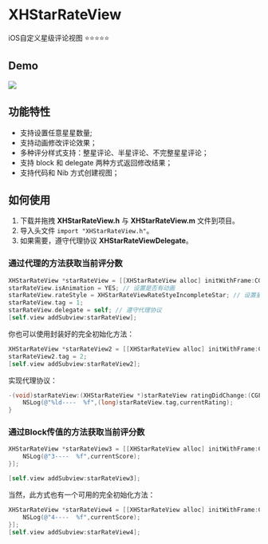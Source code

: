 # XHStarRateView
iOS自定义星级评论视图 ⭐️⭐️⭐️⭐️⭐️

## Demo

![](https://ws2.sinaimg.cn/large/006tKfTcly1fmxkuml0brg30af0ij0y0.gif)

## 功能特性
* 支持设置任意星星数量;
* 支持动画修改评论效果；
* 多种评分样式支持：整星评论、半星评论、不完整星星评论；
* 支持 block  和 delegate 两种方式返回修改结果；
* 支持代码和 Nib 方式创建视图；



## 如何使用

1. 下载并拖拽 **XHStarRateView.h** 与 **XHStarRateView.m** 文件到项目。
2. 导入头文件 `import "XHStarRateView.h"`。
3. 如果需要，遵守代理协议 **XHStarRateViewDelegate**。



### 通过代理的方法获取当前评分数

```objective-c
XHStarRateView *starRateView = [[XHStarRateView alloc] initWithFrame:CGRectMake(20, 60, 200, 30)];
starRateView.isAnimation = YES; // 设置是否有动画
starRateView.rateStyle = XHStarRateViewRateStyeIncompleteStar; // 设置星级评分样式
starRateView.tag = 1;
starRateView.delegate = self; // 遵守代理协议
[self.view addSubview:starRateView];
```

你也可以使用封装好的完全初始化方法：

```objective-c
XHStarRateView *starRateView2 = [[XHStarRateView alloc] initWithFrame:CGRectMake(20, 100, 200, 30) numberOfStar:5 rateStyle:XHStarRateViewRateStyeHalfStar isAnimation:NO delegate:self];
starRateView2.tag = 2;
[self.view addSubview:starRateView2];
```

实现代理协议：

```objective-c
-(void)starRateView:(XHStarRateView *)starRateView ratingDidChange:(CGFloat)currentRating {
    NSLog(@"%ld----  %f",(long)starRateView.tag,currentRating);
}
```



### 通过Block传值的方法获取当前评分数

```objective-c
XHStarRateView *starRateView3 = [[XHStarRateView alloc] initWithFrame:CGRectMake(20, 140, 200, 30) completion:^(CGFloat currentScore) {
    NSLog(@"3----  %f",currentScore);
}];

[self.view addSubview:starRateView3];
```

当然，此方式也有一个可用的完全初始化方法：

```objective-c
XHStarRateView *starRateView4 = [[XHStarRateView alloc] initWithFrame:CGRectMake(20, 180, 200, 30) numberOfStar:8 rateStyle:XHStarRateViewRateStyeHalfStar isAnimation:YES completion:^(CGFloat currentScore) {
    NSLog(@"4----  %f",currentScore);
}];
[self.view addSubview:starRateView4];
```
